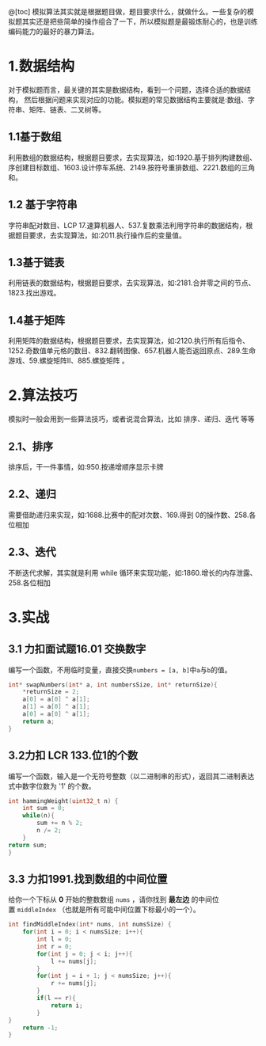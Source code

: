 @[toc]
模拟算法其实就是根据题目做，题目要求什么，就做什么。一些复杂的模拟题其实还是把些简单的操作组合了一下，所以模拟题是最锻炼耐心的，也是训练编码能力的最好的暴力算法。
# 1.数据结构
对于模拟题而言，最关键的其实是数据结构，看到一个问题，选择合适的数据结构，
然后根据问题来实现对应的功能。模拟题的常见数据结构主要就是:数组、字符串、矩阵、链表、二叉树等。
## 1.1基于数组
利用数组的数据结构，根据题目要求，去实现算法，如:1920.基于排列构建数组、序创建目标数组、1603.设计停车系统、2149.按符号重排数组、2221.数组的三角和。
## 1.2 基于字符串
字符串配对数目、LCP 17.速算机器人、537.复数乘法利用字符串的数据结构，根据题目要求，去实现算法，如:2011.执行操作后的变量值。
## 1.3基于链表
利用链表的数据结构，根据题目要求，去实现算法，如:2181.合并零之间的节点、1823.找出游戏。
## 1.4基于矩阵
利用矩阵的数据结构，根据题目要求，去实现算法，如:2120.执行所有后指令、1252.奇数值单元格的数目、832.翻转图像、657.机器人能否返回原点、289.生命游戏、59.螺旋矩阵Ⅱ、885.螺旋矩阵 。
# 2.算法技巧
模拟时一般会用到一些算法技巧，或者说混合算法，比如 排序、递归、迭代 等等
## 2.1、排序
排序后，干一件事情，如:950.按递增顺序显示卡牌
## 2.2、递归
需要借助递归来实现，如:1688.比赛中的配对次数、169.得到 0的操作数、258.各位相加
## 2.3、迭代
不断迭代求解，其实就是利用 while 循环来实现功能，如:1860.增长的内存泄露、258.各位相加

# 3.实战
## 3.1 力扣面试题16.01 交换数字
编写一个函数，不用临时变量，直接交换`numbers = [a, b]`中`a`与`b`的值。
```c
int* swapNumbers(int* a, int numbersSize, int* returnSize){
    *returnSize = 2;
    a[0] = a[0] ^ a[1];
    a[1] = a[0] ^ a[1];
    a[0] = a[0] ^ a[1];
    return a;
}
```
## 3.2力扣  LCR 133.位1的个数
编写一个函数，输入是一个无符号整数（以二进制串的形式），返回其二进制表达式中数字位数为 '1' 的个数。
```c
int hammingWeight(uint32_t n) {  
    int sum = 0;  
    while(n){  
        sum += n % 2;  
        n /= 2;  
    }   
return sum;  
}
```
## 3.3 力扣1991.找到数组的中间位置
给你一个下标从 **0** 开始的整数数组 `nums` ，请你找到 **最左边** 的中间位置 `middleIndex` （也就是所有可能中间位置下标最小的一个）。
```c
int findMiddleIndex(int* nums, int numsSize) {  
    for(int i = 0; i < numsSize; i++){  
        int l = 0;  
        int r = 0;  
        for(int j = 0; j < i; j++){  
            l += nums[j];  
        }  
        for(int j = i + 1; j < numsSize; j++){  
            r += nums[j];  
        }  
        if(l == r){  
            return i;  
        }       
}  
    return -1;  
}
```

